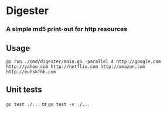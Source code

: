 # Digester
### A simple md5 print-out for http resources 

## Usage

```
go run ./cmd/digester/main.go -parallel 4 http://google.com http://yahoo.com http://netflix.com http://amazon.com http://euhskfhk.com
```

## Unit tests

`go test ./...` or `go test -v ./...`
